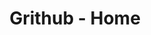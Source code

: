 ---
layout: layouts/home.pug
title: Grithub - Home
description: A scientific approach to developing solid habits
header: Adopt lifelong habits.
cta: Build a new habit now
---